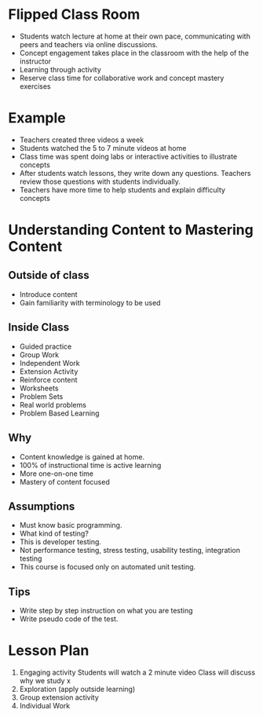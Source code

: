 # Flipped Class Room #

- Students watch lecture at home at their own pace, communicating with peers and teachers via online discussions. 
- Concept engagement takes place in the classroom with the help of the instructor
- Learning through activity
- Reserve class time for collaborative work and concept mastery exercises

# Example #

- Teachers created three videos a week
- Students watched the 5 to 7 minute videos at home 
- Class time was spent doing labs or interactive activities to illustrate concepts
- After students watch lessons, they write down any questions. Teachers review those questions with students individually. 
- Teachers have more time to help students and explain difficulty concepts

# Understanding Content to Mastering Content #

## Outside of class ##

- Introduce content 
- Gain familiarity with terminology to be used

## Inside Class ##

- Guided practice
- Group Work
- Independent Work
- Extension Activity
- Reinforce content
- Worksheets
- Problem Sets
- Real world problems
- Problem Based Learning 

## Why ##

- Content knowledge is gained at home.
- 100% of instructional time is active learning
- More one-on-one time
- Mastery of content focused

## Assumptions ##

- Must know basic programming.
- What kind of testing?
- This is developer testing. 
- Not performance testing, stress testing, usability testing, integration testing
- This course is focused only on automated unit testing.

## Tips ##

- Write step by step instruction on what you are testing
- Write pseudo code of the test.

# Lesson Plan #

1. Engaging activity
	Students will watch a 2 minute video
	Class will discuss why we study x
2. Exploration (apply outside learning)
3. Group extension activity
4. Individual Work
